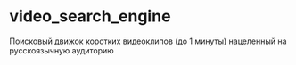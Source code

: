# video_search_engine
Поисковый движок коротких видеоклипов (до 1 минуты) нацеленный на русскоязычную аудиторию
